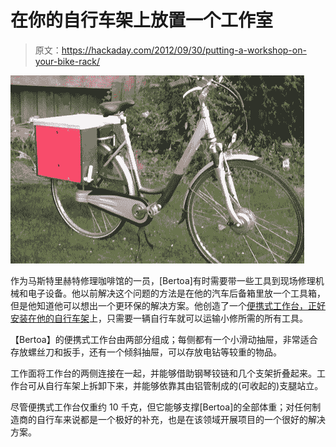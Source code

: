 # 在你的自行车架上放置一个工作室

> 原文：<https://hackaday.com/2012/09/30/putting-a-workshop-on-your-bike-rack/>

![](img/46225d8579ba5c446ae3c4ac2b740f26.png "workbench")

作为马斯特里赫特修理咖啡馆的一员，[Bertoa]有时需要带一些工具到现场修理机械和电子设备。他以前解决这个问题的方法是在他的汽车后备箱里放一个工具箱，但是他知道他可以想出一个更环保的解决方案。他创造了一个[便携式工作台，正好安装在他的自行车架](http://www.instructables.com/id/How-I-carry-a-workshop-on-the-rear-rack-of-my-bicy/?ALLSTEPS)上，只需要一辆自行车就可以运输小修所需的所有工具。

【Bertoa】的便携式工作台由两部分组成；每侧都有一个小滑动抽屉，非常适合存放螺丝刀和扳手，还有一个倾斜抽屉，可以存放电钻等较重的物品。

工作面将工作台的两侧连接在一起，并能够借助钢琴铰链和几个支架折叠起来。工作台可从自行车架上拆卸下来，并能够依靠其由铝管制成的(可收起的)支腿站立。

尽管便携式工作台仅重约 10 千克，但它能够支撑[Bertoa]的全部体重；对任何制造商的自行车来说都是一个极好的补充，也是在该领域开展项目的一个很好的解决方案。
